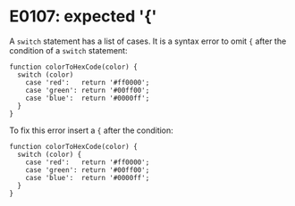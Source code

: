 # E0107: expected '{'

A `switch` statement has a list of cases. It is a syntax error to omit `{` after
the condition of a `switch` statement:

    function colorToHexCode(color) {
      switch (color)
        case 'red':   return '#ff0000';
        case 'green': return '#00ff00';
        case 'blue':  return '#0000ff';
      }
    }

To fix this error insert a `{` after the condition:

    function colorToHexCode(color) {
      switch (color) {
        case 'red':   return '#ff0000';
        case 'green': return '#00ff00';
        case 'blue':  return '#0000ff';
      }
    }
